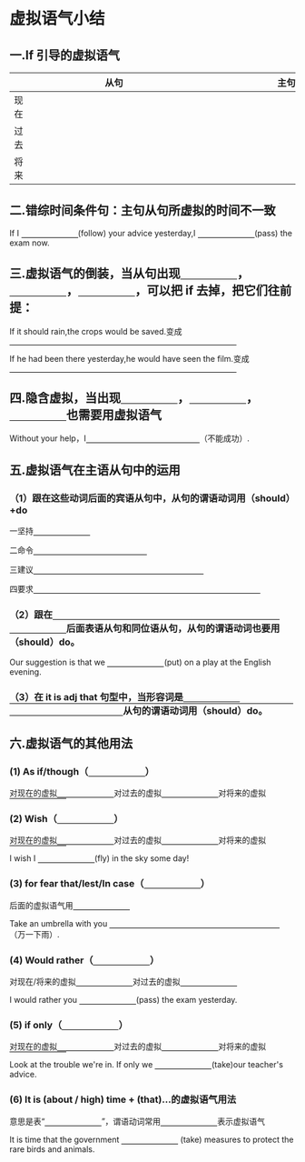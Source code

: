 <script> 
    const h1 = document.querySelector(`h1`) 
    const a = h1.querySelector(`a`) 
    if (a.href===`https://mark.yrf.wiki/`) h1.style.display = 'none' 
</script>
<style>
    .under{display:inline-block;border-bottom:1px solid black;width:100px;margin-bottom:-3px;}
    .space{display:inline-block;width:30vw;
    }
</style>

# 虚拟语气小结

## 一.If 引导的虚拟语气

|      | 从句                        | 主句                        |
| ---- | --------------------------- | --------------------------- |
| 现在 | <span class="space"></span> | <span class="space"></span> |
| 过去 |                             |                             |
| 将来 |                             |                             |

## 二.错综时间条件句：主句从句所虚拟的时间不一致

If I <span class="under"></span>(follow) your advice yesterday,I <span class="under"></span>(pass) the exam now.

## 三.虚拟语气的倒装，当从句出现<span class="under"></span>，<span class="under"></span>，<span class="under"></span>，可以把 if 去掉，把它们往前提：

If it should rain,the crops would be saved.变成

<span class="under"></span><span class="under"></span><span class="under"></span><span class="under"></span>

If he had been there yesterday,he would have seen the film.变成

<span class="under"></span><span class="under"></span><span class="under"></span><span class="under"></span>

## 四.隐含虚拟，当出现<span class="under"></span>，<span class="under"></span>，<span class="under"></span>也需要用虚拟语气

Without your help，I<span class="under"></span><span class="under"></span>（不能成功）.

## 五.虚拟语气在主语从句中的运用

### （1）跟在这些动词后面的宾语从句中，从句的谓语动词用（should）+do

一坚持<span class="under"></span>

二命令<span class="under"></span><span class="under"></span>

三建议<span class="under"></span><span class="under"></span><span class="under"></span>

四要求<span class="under"></span><span class="under"></span><span class="under"></span><span class="under"></span>

### （2）跟在<span class="under"></span><span class="under"></span><span class="under"></span><span class="under"></span><span class="under"></span>后面表语从句和同位语从句，从句的谓语动词也要用（should）do。

Our suggestion is that we <span class="under"></span>(put) on a play at the English evening.

### （3）在 it is adj that 句型中，当形容词是<span class="under"></span><span class="under"></span><span class="under"></span><span class="under"></span><span class="under"></span><span class="under"></span><span class="under"></span><span class="under"></span>从句的谓语动词用（should）do。

## 六.虚拟语气的其他用法

### (1) As if/though（<span class="under"></span>）

对现在的虚拟<span class="under"></span>对过去的虚拟<span class="under"></span>对将来的虚拟<span class="under"></span>

### (2) Wish（<span class="under"></span>）

对现在的虚拟<span class="under"></span>对过去的虚拟<span class="under"></span>对将来的虚拟<span class="under"></span>

I wish I <span class="under"></span>(fly) in the sky some day!

### (3) for fear that/lest/In case（<span class="under"></span>）

后面的虚拟语气用<span class="under"></span>

Take an umbrella with you <span class="under"></span><span class="under"></span><span class="under"></span>（万一下雨）.

### (4) Would rather（<span class="under"></span>）

对现在/将来的虚拟<span class="under"></span>对过去的虚拟<span class="under"></span>

I would rather you <span class="under"></span>(pass) the exam yesterday.

### (5) if only（<span class="under"></span>）

对现在的虚拟<span class="under"></span>对过去的虚拟<span class="under"></span>对将来的虚拟<span class="under"></span>

Look at the trouble we're in. If only we <span class="under"></span>(take)our teacher's advice.

### (6) It is (about / high) time + (that)...的虚拟语气用法

意思是表“<span class="under"></span>”，谓语动词常用<span class="under"></span>表示虚拟语气

It is time that the government <span class="under"></span>
(take) measures to protect the rare birds and animals.
